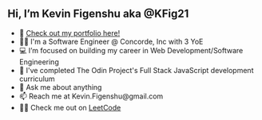 <h2> Hi, I’m Kevin Figenshu aka @KFig21 </h2>

<ul>
  <li>👀 <a href="https://kfig21.github.io/portfolio_2022/" target="_blank" rel="noopener noreferrer">Check out my portfolio here!</a></li>
  <li>🧑‍💻 I'm a Software Engineer @ Concorde, Inc with 3 YoE</li>
  <li>💻 I’m focused on building my career in Web Development/Software Engineering</li>
  <li>🌱 I've completed The Odin Project's Full Stack JavaScript development curriculum</li>
  <li>💬 Ask me about anything</li>
  <li>📫 Reach me at Kevin.Figenshu@gmail.com</li>
  <li>👨‍💻 Check me out on <a href="https://leetcode.com/KFig21/" target="_blank" rel="noopener noreferrer">LeetCode</a></li>
</ul>

<!---
KFig21/KFig21 is a ✨ special ✨ repository because its `README.md` (this file) appears on your GitHub profile.
You can click the Preview link to take a look at your changes.
--->
